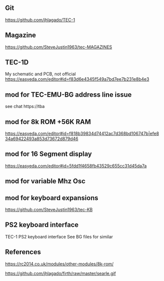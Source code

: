 ## Git
https://github.com/jhlagado/TEC-1

## Magazine
https://github.com/SteveJustin1963/tec-MAGAZINES


## TEC-1D 
My schematic and PCB, not official
https://easyeda.com/editor#id=f83d6e4345f549a7bd7ee7b231e8b4e3

## mod for TEC-EMU-BG address line issue
see chat
https://tba

## mod for 8k ROM +56K RAM 
https://easyeda.com/editor#id=f818b39834d74412ac7d368bd106747b|efe834a69422493a853d73672d879d46

## mod for 16 Segment display
https://easyeda.com/editor#id=5fdd1f4658fb43529c655cc31d45da7a


## mod for variable Mhz Osc


## mod for keyboard expansions
https://github.com/SteveJustin1963/tec-KB

## PS2 keyboard interface
TEC-1 PS2 keyboard interface
See BG files for similar


## References

https://rc2014.co.uk/modules/other-modules/8k-rom/

https://github.com/jhlagado/firth/raw/master/searle.gif
